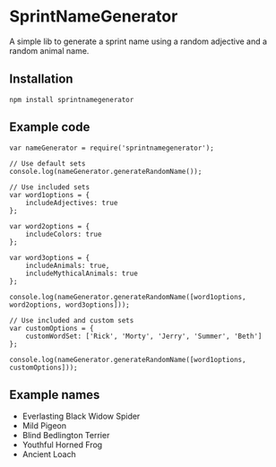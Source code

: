 # SprintNameGenerator
A simple lib to generate a sprint name using a random adjective and a random animal name.

## Installation
`npm install sprintnamegenerator`

## Example code
```
var nameGenerator = require('sprintnamegenerator');

// Use default sets
console.log(nameGenerator.generateRandomName());

// Use included sets
var word1options = {
    includeAdjectives: true
};

var word2options = {
    includeColors: true
};

var word3options = {
    includeAnimals: true,
    includeMythicalAnimals: true
};

console.log(nameGenerator.generateRandomName([word1options, word2options, word3options]));

// Use included and custom sets
var customOptions = {
    customWordSet: ['Rick', 'Morty', 'Jerry', 'Summer', 'Beth']
};

console.log(nameGenerator.generateRandomName([word1options, customOptions]));
```

## Example names
* Everlasting Black Widow Spider
* Mild Pigeon
* Blind Bedlington Terrier
* Youthful Horned Frog
* Ancient Loach
